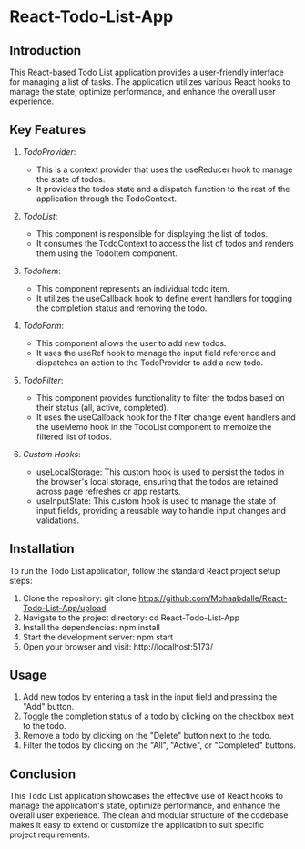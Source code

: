 # React-Todo-List-App

## Introduction

This React-based Todo List application provides a user-friendly interface for managing a list of tasks. The application utilizes various React hooks to manage the state, optimize performance, and enhance the overall user experience.

## Key Features

1. *TodoProvider*:
   - This is a context provider that uses the useReducer hook to manage the state of todos.
   - It provides the todos state and a dispatch function to the rest of the application through the TodoContext.

2. *TodoList*:
   - This component is responsible for displaying the list of todos.
   - It consumes the TodoContext to access the list of todos and renders them using the TodoItem component.

3. *TodoItem*:
   - This component represents an individual todo item.
   - It utilizes the useCallback hook to define event handlers for toggling the completion status and removing the todo.

4. *TodoForm*:
   - This component allows the user to add new todos.
   - It uses the useRef hook to manage the input field reference and dispatches an action to the TodoProvider to add a new todo.

5. *TodoFilter*:
   - This component provides functionality to filter the todos based on their status (all, active, completed).
   - It uses the useCallback hook for the filter change event handlers and the useMemo hook in the TodoList component to memoize the filtered list of todos.

6. *Custom Hooks*:
   - useLocalStorage: This custom hook is used to persist the todos in the browser's local storage, ensuring that the todos are retained across page refreshes or app restarts.
   - useInputState: This custom hook is used to manage the state of input fields, providing a reusable way to handle input changes and validations.

## Installation

To run the Todo List application, follow the standard React project setup steps:

1. Clone the repository: git clone https://github.com/Mohaabdalle/React-Todo-List-App/upload
2. Navigate to the project directory: cd React-Todo-List-App
3. Install the dependencies: npm install
4. Start the development server: npm start
5. Open your browser and visit: http://localhost:5173/


## Usage

1. Add new todos by entering a task in the input field and pressing the "Add" button.
2. Toggle the completion status of a todo by clicking on the checkbox next to the todo.
3. Remove a todo by clicking on the "Delete" button next to the todo.
4. Filter the todos by clicking on the "All", "Active", or "Completed" buttons.

## Conclusion

This Todo List application showcases the effective use of React hooks to manage the application's state, optimize performance, and enhance the overall user experience. The clean and modular structure of the codebase makes it easy to extend or customize the application to suit specific project requirements.
